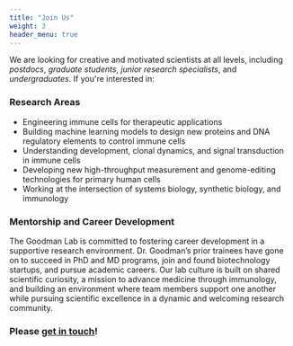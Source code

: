 ```yaml
---
title: "Join Us"
weight: 3
header_menu: true
---
```


We are looking for creative and motivated scientists at all levels, including *postdocs*, *graduate students*, *junior research specialists*, and *undergraduates*. If you're interested in:

### Research Areas
* Engineering immune cells for therapeutic applications
* Building machine learning models to design new proteins and DNA regulatory elements to control immune cells
* Understanding development, clonal dynamics, and signal transduction in immune cells
* Developing new high-throughput measurement and genome-editing technologies for primary human cells
* Working at the intersection of systems biology, synthetic biology, and immunology

### Mentorship and Career Development
The Goodman Lab is committed to fostering career development in a supportive research environment. Dr. Goodman’s prior trainees have gone on to succeed in PhD and MD programs, join and found biotechnology startups, and pursue academic careers. Our lab culture is built on shared scientific curiosity, a mission to advance medicine through immunology, and building an environment where team members support one another while pursuing scientific excellence in a dynamic and welcoming research community.

### Please [get in touch](mailto:recruitment@goodman-lab.org)!